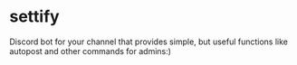 # settify
Discord bot for your channel that provides simple, but useful functions like autopost and other commands for admins:)
